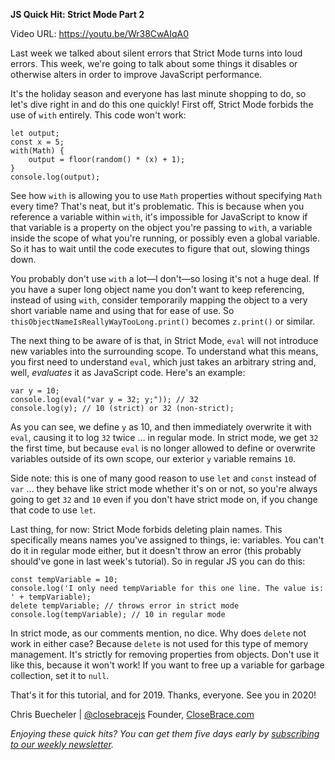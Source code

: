 **JS Quick Hit: Strict Mode Part 2**

Video URL: https://youtu.be/Wr38CwAIqA0

Last week we talked about silent errors that Strict Mode turns into loud errors. This week, we're going to talk about some things it disables or otherwise alters in order to improve JavaScript performance.

It's the holiday season and everyone has last minute shopping to do, so let's dive right in and do this one quickly! First off, Strict Mode forbids the use of `with` entirely. This code won't work:

```
let output;
const x = 5;
with(Math) {
    output = floor(random() * (x) + 1);
}
console.log(output);
```

See how `with` is allowing you to use `Math` properties without specifying `Math` every time? That's neat, but it's problematic. This is because when you reference a variable within `with`, it's impossible for JavaScript to know if that variable is a property on the object you're passing to `with`, a variable inside the scope of what you're running, or possibly even a global variable. So it has to wait until the code executes to figure that out, slowing things down.

You probably don't use `with` a lot&mdash;I don't&mdash;so losing it's not a huge deal. If you have a super long object name you don't want to keep referencing, instead of using `with`, consider temporarily mapping the object to a very short variable name and using that for ease of use. So `thisObjectNameIsReallyWayTooLong.print()` becomes `z.print()` or similar.

The next thing to be aware of is that, in Strict Mode, `eval` will not introduce new variables into the surrounding scope. To understand what this means, you first need to understand `eval`, which just takes an arbitrary string and, well, _evaluates_ it as JavaScript code. Here's an example:

```
var y = 10;
console.log(eval("var y = 32; y;")); // 32
console.log(y); // 10 (strict) or 32 (non-strict);
```

As you can see, we define `y` as 10, and then immediately overwrite it with `eval`, causing it to log `32` twice &hellip; in regular mode. In strict mode, we get `32` the first time, but because `eval` is no longer allowed to define or overwrite variables outside of its own scope, our exterior `y` variable remains `10`.

Side note: this is one of many good reason to use `let` and `const` instead of `var` &hellip; they behave like strict mode whether it's on or not, so you're always going to get `32` and `10` even if you don't have strict mode on, if you change that code to use `let`.

Last thing, for now: Strict Mode forbids deleting plain names. This specifically means names you've assigned to things, ie: variables. You can't do it in regular mode either, but it doesn't throw an error (this probably should've gone in last week's tutorial). So in regular JS you can do this:

```
const tempVariable = 10;
console.log('I only need tempVariable for this one line. The value is: ' + tempVariable);
delete tempVariable; // throws error in strict mode
console.log(tempVariable); // 10 in regular mode
```

In strict mode, as our comments mention, no dice. Why does `delete` not work in either case? Because `delete` is not used for this type of memory management. It's strictly for removing properties from objects. Don't use it like this, because it won't work! If you want to free up a variable for garbage collection, set it to `null`.

That's it for this tutorial, and for 2019. Thanks, everyone. See you in 2020!

Chris Buecheler | [@closebracejs](https://twitter.com/closebracejs)
Founder, [CloseBrace.com](https://closebrace.com)

_Enjoying these quick hits? You can get them five days early by [subscribing to our weekly newsletter](https://closebrace.com/newsletter/subscribe)._
